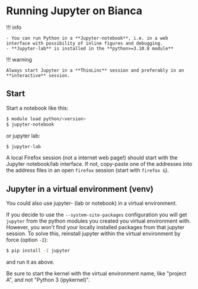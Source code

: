 # Running Jupyter on Bianca

!!! info

    - You can run Python in a **Jupyter-notebook**, i.e. in a web interface with possibility of inline figures and debugging.
    - **Jupyter-lab** is installed in the **python>=3.10.8 module**

!!! warning

    Always start Jupyter in a **ThinLinc** session and preferably in an **interactive** session.


## Start

Start a notebook like this:

```bash
$ module load python/<version>
$ jupyter-notebook
```
or jupyter lab:

``` bash
$ jupyter-lab
```

A local Firefox session (not a internet web page!) should start with the Jupyter notebook/lab interface. If not,  copy-paste one of the addresses into the address files in an open ``firefox`` session (start with ``firefox &``).

## Jupyter in a virtual environment (venv)

You could also use jupyter- (lab or notebook) in a virtual environment.

If you decide to use the ``--system-site-packages`` configuration you will get ``jupyter`` from the python modules you created you virtual environment with.
However, you won't find your locally installed packages from that jupyter session. To solve this, reinstall jupyter within the virtual environment by force (option ``-I``):

```bash
$ pip install -I jupyter
```
and run it as above.

Be sure to start the kernel with the virtual environment name, like "project A", and not "Python 3 (ipykernel)".
      
